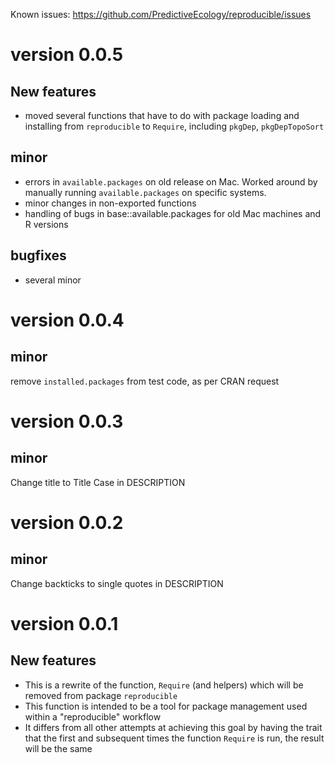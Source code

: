 Known issues: https://github.com/PredictiveEcology/reproducible/issues

version 0.0.5
==============

## New features
* moved several functions that have to do with package loading and installing from `reproducible` to `Require`, including `pkgDep`, `pkgDepTopoSort`

## minor
* errors in `available.packages` on old release on Mac. Worked around by manually running `available.packages` on specific systems.
* minor changes in non-exported functions
* handling of bugs in base::available.packages for old Mac machines and R versions

## bugfixes
* several minor

version 0.0.4
==============

## minor
remove `installed.packages` from test code, as per CRAN request

version 0.0.3
==============

## minor
Change title to Title Case in DESCRIPTION


version 0.0.2
==============

## minor
Change backticks to single quotes in DESCRIPTION

version 0.0.1
==============

## New features
* This is a rewrite of the function, `Require` (and helpers) which will be removed from package `reproducible`
* This function is intended to be a tool for package management used within a "reproducible" workflow
* It differs from all other attempts at achieving this goal by having the trait that the first and subsequent times the function `Require` is run, the result will be the same
